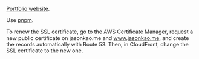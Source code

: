 [Portfolio website](https://jasonkao.me).

Use [pnpm](https://pnpm.io).

To renew the SSL certificate, go to the AWS Certificate Manager, request a new public certificate on jasonkao.me and www.jasonkao.me, and create the records automatically with Route 53. Then, in CloudFront, change the SSL certificate to the new one.

